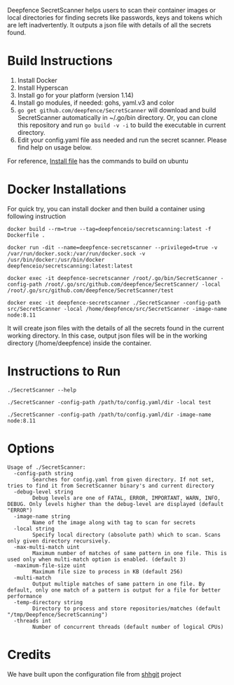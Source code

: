 Deepfence SecretScanner helps users to scan their container images or local directories for finding secrets like passwords, keys and tokens which are left inadvertently. It outputs a json file with details of all the secrets found.

# Build Instructions

1. Install Docker
2. Install Hyperscan
3. Install go for your platform (version 1.14)
4. Install go modules, if needed: gohs, yaml.v3 and color
5. `go get github.com/deepfence/SecretScanner` will download and build SecretScanner automatically in ~/.go/bin directory. Or, you can clone this repository and run `go build -v -i` to build the executable in current directory.
6. Edit your config.yaml file ass needed and run the secret scanner. Please find help on usage below.

For reference, [Install file](https://github.com/deepfence/SecretScanner/blob/master/Install.Ubuntu) has the commands to build on ubuntu

# Docker Installations

For quick try, you can install docker and then build a container using following instruction

`docker build --rm=true --tag=deepfenceio/secretscanning:latest -f Dockerfile .`

`docker run -dit --name=deepfence-secretscanner --privileged=true -v /var/run/docker.sock:/var/run/docker.sock -v /usr/bin/docker:/usr/bin/docker deepfenceio/secretscanning:latest:latest`

`docker exec -it deepfence-secretscanner /root/.go/bin/SecretScanner -config-path /root/.go/src/github.com/deepfence/SecretScanner/ -local /root/.go/src/github.com/deepfence/SecretScanner/test`

`docker exec -it deepfence-secretscanner ./SecretScanner -config-path src/SecretScanner -local /home/deepfence/src/SecretScanner -image-name node:8.11`

It will create json files with the details of all the secrets found in the current working directory. In this case, output json files will be in the working directory (/home/deepfence) inside the container.

# Instructions to Run

`./SecretScanner --help`

`./SecretScanner -config-path /path/to/config.yaml/dir -local test`

`./SecretScanner -config-path /path/to/config.yaml/dir -image-name node:8.11`

# Options
```
Usage of ./SecretScanner:
  -config-path string
    	Searches for config.yaml from given directory. If not set, tries to find it from SecretScanner binary's and current directory
  -debug-level string
    	Debug levels are one of FATAL, ERROR, IMPORTANT, WARN, INFO, DEBUG. Only levels higher than the debug-level are displayed (default "ERROR")
  -image-name string
    	Name of the image along with tag to scan for secrets
  -local string
    	Specify local directory (absolute path) which to scan. Scans only given directory recursively.
  -max-multi-match uint
    	Maximum number of matches of same pattern in one file. This is used only when multi-match option is enabled. (default 3)
  -maximum-file-size uint
    	Maximum file size to process in KB (default 256)
  -multi-match
    	Output multiple matches of same pattern in one file. By default, only one match of a pattern is output for a file for better performance
  -temp-directory string
    	Directory to process and store repositories/matches (default "/tmp/Deepfence/SecretScanning")
  -threads int
    	Number of concurrent threads (default number of logical CPUs)

```

# Credits

We have built upon the configuration file from [shhgit](https://github.com/eth0izzle/shhgit) project
